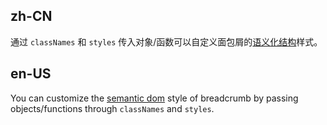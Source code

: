 ## zh-CN

通过 `classNames` 和 `styles` 传入对象/函数可以自定义面包屑的[语义化结构](#semantic-dom)样式。

## en-US

You can customize the [semantic dom](#semantic-dom) style of breadcrumb by passing objects/functions through `classNames` and `styles`.
